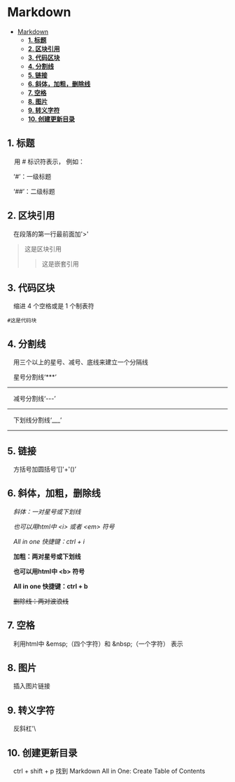 # Markdown

- [Markdown](#markdown)
  - [**1. 标题**](#1-标题)
  - [**2. 区块引用**](#2-区块引用)
  - [**3. 代码区块**](#3-代码区块)
  - [**4. 分割线**](#4-分割线)
  - [**5. 链接**](#5-链接)
  - [**6. 斜体，加粗，删除线**](#6-斜体加粗删除线)
  - [**7. 空格**](#7-空格)
  - [**8. 图片**](#8-图片)
  - [**9. 转义字符**](#9-转义字符)
  - [**10. 创建更新目录**](#10-创建更新目录)

## **1. 标题**

&nbsp; &nbsp; 用 # 标识符表示， 例如：

&emsp;‘#’：一级标题

&emsp;‘##’：二级标题

## **2. 区块引用**

&emsp;在段落的第一行最前面加'>'

>这是区块引用
>>这是嵌套引用

## **3. 代码区块**

&emsp;缩进 4 个空格或是 1 个制表符

    #这是代码块

## **4. 分割线**

&emsp;用三个以上的星号、减号、底线来建立一个分隔线

&emsp;星号分割线‘***’

***

&emsp;减号分割线‘---’

---

&emsp;下划线分割线‘___’
___

## **5. 链接**

&emsp;方括号加圆括号‘[]'+'()’

## **6. 斜体，加粗，删除线**

&emsp;_斜体：一对星号或下划线_

&emsp;<i>也可以用html中 \<i> 或者 \<em> 符号</i>

&emsp;*All in one 快捷键：ctrl + i*

&emsp;**加粗：两对星号或下划线**

&emsp;<b>也可以用html中 \<b> 符号</b>

&emsp;**All in one 快捷键：ctrl + b**

&emsp;~~删除线：两对波浪线~~

## **7. 空格**

&emsp;利用html中 \&emsp;（四个字符）和 \&nbsp;（一个字符） 表示

## **8. 图片**

&emsp;插入图片链接

## **9. 转义字符**

&emsp;反斜杠'\

## **10. 创建更新目录**

&emsp;ctrl + shift + p 找到 Markdown All in One: Create Table of Contents

